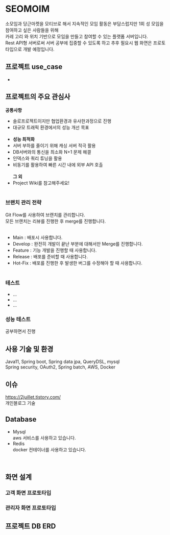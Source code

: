 SEOMOIM
=============
소모임과 당근마켓을 모티브로 해서
지속적인 모임 활동은 부담스럽지만 1회 성 모임을 참여하고 싶은 사람들을 위해 <br>
카레 고리 와 위치 기반으로 모임을 만들고 참여할 수 있는 플랫폼 서버입니다.<br>
Rest API형 서버로써 서버 공부에 집중할 수 있도록 하고 추후 필요시 웹 화면은 프로토타입으로 개발 예정입니다.

## 프로젝트 use_case

-
##  프로젝트의 주요 관심사
<b>공통사항</b><br>
- 솔로프로젝트이지만 협업환경과 유사한과정으로 진행
- 대규모 트래픽 환경에서의 성능 개선 목표
 <br><br>
- 
  <b>성능 최적화</b><br>
- 서버 부하를 줄이기 위해 캐싱 서버 적극 활용
- DB서버와의 통신을 최소화 N+1 문제 해결
- 인덱스와 쿼리 튜닝을 활용
- 비동기를 활용하여 빠른 시간 내에 외부 API 호출
  <br><br>
  <b>그 외</b><br>
- Project Wiki를 참고해주세요!
  <br><br>

### 브랜치 관리 전략
Git Flow를 사용하여 브랜치를 관리합니다.<br>
모든 브랜치는 리뷰를 진행한 후 merge를 진행합니다.<br>
<br>
- Main : 배포시 사용합니다.
- Develop : 완전히 개발이 끝난 부분에 대해서만 Merge를 진행합니다.
- Feature : 기능 개발을 진행할 때 사용합니다.
- Release : 배포를 준비할 때 사용합니다.
- Hot-Fix : 배포를 진행한 후 발생한 버그를 수정해야 할 때 사용합니다.
  <br><br>

### 테스트
- ...
- ...
- ...

### 성능 테스트
공부하면서 진행<br>


## 사용 기술 및 환경
Java11, Spring boot, Spring data jpa, QueryDSL, mysql<br>
Spring security, OAuth2, Spring batch, AWS, Docker
<br>

## 이슈
<https://2juillet.tistory.com/><br>
개인블로그 기술<br>

[//]: # (<br>)

[//]: # (## CI)

[//]: # (Jenkins : 서버 운영을 종료하였습니다.<br>)

[//]: # (Naver Cloud Platform&#40;Cloud server&#41;를 사용하고 있습니다.<br>)

[//]: # (PR시마다 자동 Build 및 Test 적용<br>)

[//]: # (비로그인 상태로도 확인이 가능합니다.<br>)

[//]: # ()
[//]: # (## CD)

[//]: # (Docker 이미지를 제작하여 배포합니다.<br>)

[//]: # (CI 서버에서 빌드 완료시 Shell script가 작동하여 빌드된 이미지가 docker hub에 저장됩니다.<br>)

[//]: # (Push 완료시 Delfood 메인 서버에서 docker hub에 올라간 이미지를 받아 실행시킵니다.<br>)

[//]: # ()
[//]: # ()
[//]: # (<br>)
## Database
- Mysql<br>
 aws 서비스를 사용하고 있습니다.
- Redis<br>
docker 컨테이너를 사용하고 있습니다.
<br>

## 화면 설계


### 고객 화면 프로토타입

### 관리자 화면 프로토타입

## 프로젝트 DB ERD
